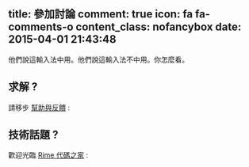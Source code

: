 title: 參加討論
comment: true
icon: fa fa-comments-o
content_class: nofancybox
date: 2015-04-01 21:43:48
---

他們說這輸入法中用。他們說這輸入法不中用。你怎麼看。

## 求解 ?
請移步 [幫助與反饋](/docs) :
## 技術話題 ?
歡迎光臨 [Rime 代碼之家](https://github.com/rime/home) :

